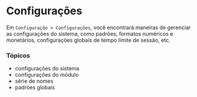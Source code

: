 # Configurações


Em `Configuração > Configurações`, você encontrará maneiras de gerenciar as configurações do sistema, como padrões, formatos numéricos e monetários, configurações globais de tempo limite de sessão, etc.


### Tópicos


* configurações do sistema
* configurações do módulo
* série de nomes
* padrões globais
